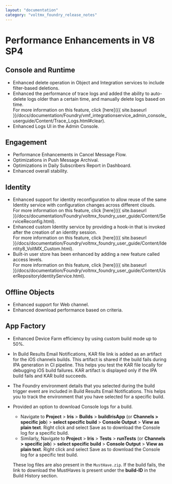 ```yaml
---
layout: "documentation"
category: "voltmx_foundry_release_notes"
---
```

                           

Performance Enhancements in V8 SP4
==================================

Console and Runtime
-------------------

*   Enhanced delete operation in Object and Integration services to include filter-based deletions.
*   Enhanced the performance of trace logs and added the ability to auto-delete logs older than a certain time, and manually delete logs based on time.  
    For more information on this feature, click [here]({{ site.baseurl }}/docs/documentation/Foundry/vmf_integrationservice_admin_console_userguide/Content/Trace_Logs.html#clear).
*   Enhanced Logs UI in the Admin Console.

Engagement
----------

*   Performance Enhancements in Cancel Message Flow.
*   Optimizations in Push Message Archival.
*   Optimizations in Daily Subscribers Report in Dashboard.
*   Enhanced overall stability.

Identity
--------

*   Enhanced support for identity reconfiguration to allow reuse of the same Identity service with configuration changes across different clouds.  
    For more information on this feature, click [here]({{ site.baseurl }}/docs/documentation/Foundry/voltmx_foundry_user_guide/Content/ServiceReconfig.html).
*   Enhanced custom Identity service by providing a hook-in that is invoked after the creation of an identity session.  
    For more information on this feature, click [here]({{ site.baseurl }}/docs/documentation/Foundry/voltmx_foundry_user_guide/Content/Identity8_VoltMX_Custom.html).
*   Built-in user store has been enhanced by adding a new feature called access levels.  
    For more information on this feature, click [here]({{ site.baseurl }}/docs/documentation/Foundry/voltmx_foundry_user_guide/Content/UserRepositoryIdentityService.html).

Offline Objects
---------------

*   Enhanced support for Web channel.
*   Enhanced download performance based on criteria.

App Factory
-----------

*   Enhanced Device Farm efficiency by using custom build mode up to 50%.
*   In Build Results Email Notifications, KAR file link is added as an artifact for the iOS channels builds. This artifact is shared if the build fails during IPA generation in CI pipeline. This helps you test the KAR file locally for debugging iOS build failures. KAR artifact is displayed only if the IPA build fails and KAR build succeeds.
*   The Foundry environment details that you selected during the build trigger event are included in Build Results Email Notifications. This helps you to track the environment that you have selected for a specific build.
*   Provided an option to download Console logs for a build.
    
    *   Navigate to **Project** > **Iris** > **Builds** > **buildIrisApp** (or **Channels > specific job**) > **select specific build** > **Console Output** > **View as plain text**. Right click and select Save as to download the Console log for a specific build.
    *   Similarly, Navigate to **Project** > **Iris** > **Tests** > **runTests** (or **Channels > specific job**) > **select specific build** > **Console Output** > **View as plain text**. Right click and select Save as to download the Console log for a specific test build.  
        
    
    These log files are also present in the `MustHave.zip`. If the build fails, the link to download the MustHaves is present under the **build-ID** in the Build History section.
